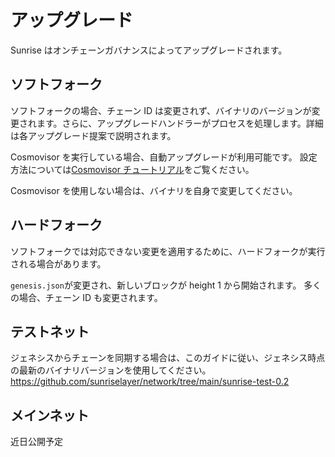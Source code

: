 # アップグレード

Sunrise はオンチェーンガバナンスによってアップグレードされます。

## ソフトフォーク

ソフトフォークの場合、チェーン ID は変更されず、バイナリのバージョンが変更されます。さらに、アップグレードハンドラーがプロセスを処理します。詳細は各アップグレード提案で説明されます。

Cosmovisor を実行している場合、自動アップグレードが利用可能です。
設定方法については[Cosmovisor チュートリアル](setup-cosmovisor.md)をご覧ください。

Cosmovisor を使用しない場合は、バイナリを自身で変更してください。

## ハードフォーク

ソフトフォークでは対応できない変更を適用するために、ハードフォークが実行される場合があります。

`genesis.json`が変更され、新しいブロックが height 1 から開始されます。
多くの場合、チェーン ID も変更されます。

## テストネット

ジェネシスからチェーンを同期する場合は、このガイドに従い、ジェネシス時点の最新のバイナリバージョンを使用してください。
<https://github.com/sunriselayer/network/tree/main/sunrise-test-0.2>

## メインネット

近日公開予定
